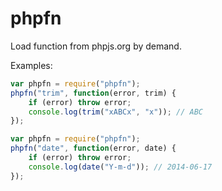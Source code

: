 phpfn
=====
Load function from phpjs.org by demand.

Examples:
```js
var phpfn = require("phpfn");
phpfn("trim", function(error, trim) {
	if (error) throw error;
	console.log(trim("xABCx", "x")); // ABC
});

var phpfn = require("phpfn");
phpfn("date", function(error, date) {
	if (error) throw error;
	console.log(date("Y-m-d")); // 2014-06-17
});
```
